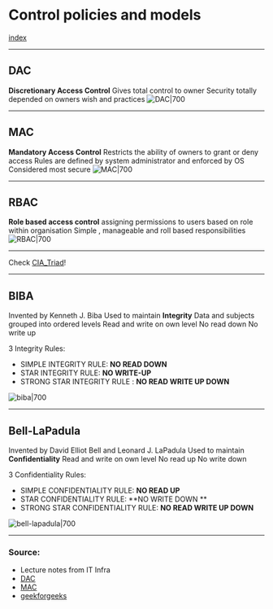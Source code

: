 # Control policies and models
[index](index.md)
- --
## DAC
**Discretionary Access Control**
Gives total control to owner 
Security totally depended on owners wish and practices
![DAC|700](https://www.ekransystem.com/sites/default/files/mac_dac/graph3.jpg)
- --
## MAC
**Mandatory Access Control**
Restricts the ability of owners to grant or deny access
Rules are defined by system administrator and enforced by OS
Considered most secure
![MAC|700](https://community.aras.com/resized-image/__size/640x480/__key/communityserver-blogs-components-weblogfiles/00-00-00-00-04/6278.pastedimage1552931178963v6.png)
- --
## RBAC
**Role based access control**
assigning permissions to users based on role within organisation
Simple , manageable and roll based responsibilities
![RBAC|700](https://www.dnsstuff.com/wp-content/uploads/2019/10/role-based-access-control.jpg)
- --
Check [CIA_Triad](CIA_Triad.md)!
- --
## BIBA
Invented by Kenneth J. Biba
Used to maintain **Integrity**
Data and subjects grouped into ordered levels
Read and write on own level
No read down
No write up

3 Integrity Rules:

- SIMPLE INTEGRITY RULE:  **NO READ DOWN**
- STAR INTEGRITY RULE: **NO WRITE-UP**
- STRONG STAR INTEGRITY RULE : **NO READ WRITE UP DOWN**

![biba|700](https://media.geeksforgeeks.org/wp-content/uploads/20200709152715/Biba.png)
- --
## Bell-LaPadula
Invented by David Elliot Bell and Leonard J. LaPadula
Used to maintain **Confidentiality**
Read and write on own level
No read up
No write down

3 Confidentiality Rules:

- SIMPLE CONFIDENTIALITY RULE:  **NO READ UP**
- STAR CONFIDENTIALITY RULE: **NO WRITE DOWN **
- STRONG STAR CONFIDENTIALITY RULE:  **NO READ WRITE UP DOWN**

![bell-lapadula|700](https://media.geeksforgeeks.org/wp-content/uploads/20200709152516/BellLaPadula.png)
- --
### Source:
- Lecture notes from IT Infra
- [DAC](https://csrc.nist.gov/glossary/term/discretionary_access_control)
- [MAC](https://en.wikipedia.org/wiki/Mandatory_access_control)
- [geekforgeeks](https://www.geeksforgeeks.org/introduction-to-classic-security-models/)
